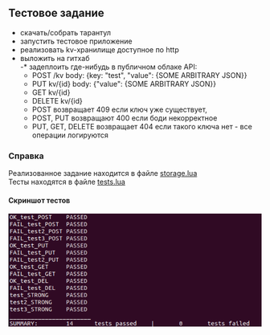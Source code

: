 ## Тестовое задание
- скачать/собрать тарантул  
- запустить тестовое приложение  
- реализовать kv-хранилище доступное по http  
- выложить на гитхаб  
-* задеплоить где-нибудь в публичном облаке API: 
    - POST /kv body: {key: "test", "value": {SOME ARBITRARY JSON}} 
    - PUT kv/{id} body: {"value": {SOME ARBITRARY JSON}} 
    - GET kv/{id} 
    - DELETE kv/{id} 
    - POST возвращает 409 если ключ уже существует, 
    - POST, PUT возвращают 400 если боди некорректное 
    - PUT, GET, DELETE возвращает 404 если такого ключа нет - все операции логируются

### Справка
Реализованное задание находится в файле [storage.lua](storage.lua)  
Тесты находятся в файле [tests.lua](tests.lua)  
#### Скриншот тестов
![](screenshots/tests.png)  


